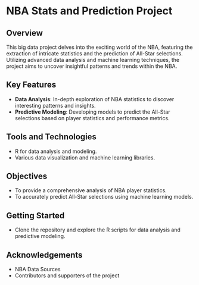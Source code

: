 # NBA Stats and Prediction Project

## Overview
This big data project delves into the exciting world of the NBA, featuring the extraction of intricate statistics and the prediction of All-Star selections. Utilizing advanced data analysis and machine learning techniques, the project aims to uncover insightful patterns and trends within the NBA.

## Key Features
- **Data Analysis**: In-depth exploration of NBA statistics to discover interesting patterns and insights.
- **Predictive Modeling**: Developing models to predict the All-Star selections based on player statistics and performance metrics.

## Tools and Technologies
- R for data analysis and modeling.
- Various data visualization and machine learning libraries.

## Objectives
- To provide a comprehensive analysis of NBA player statistics.
- To accurately predict All-Star selections using machine learning models.

## Getting Started
- Clone the repository and explore the R scripts for data analysis and predictive modeling.

## Acknowledgements
- NBA Data Sources
- Contributors and supporters of the project
